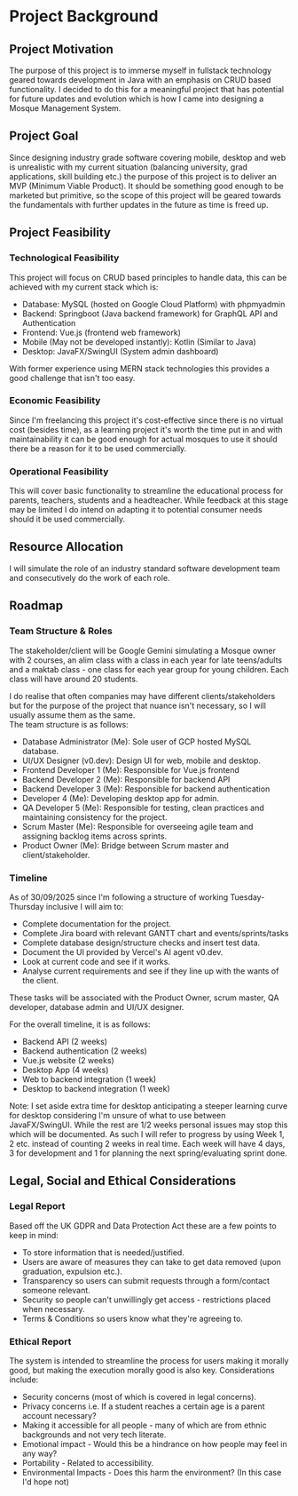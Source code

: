 # Project Background

## Project Motivation
The purpose of this project is to immerse myself in fullstack technology geared
towards development in Java with an emphasis on CRUD based functionality. I decided to do this for a 
meaningful project that has potential for future updates and evolution which is how 
I came into designing a Mosque Management System. 
## Project Goal
Since designing industry grade software covering mobile, desktop and web is unrealistic with my 
current situation (balancing university, grad applications, skill building etc.) the purpose 
of this project is to deliver an MVP (Minimum Viable Product). It should be something good enough to be marketed but primitive, so 
the scope of this project will be geared towards the fundamentals with further updates in the future as time is freed up. 

## Project Feasibility
### Technological Feasibility
This project will focus on CRUD based principles to handle data, this can be achieved with my current 
stack which is:   
- Database: MySQL (hosted on Google Cloud Platform) with phpmyadmin 
- Backend: Springboot (Java backend framework) for GraphQL API and Authentication
- Frontend: Vue.js (frontend web framework)
- Mobile (May not be developed instantly): Kotlin (Similar to Java)
- Desktop: JavaFX/SwingUI (System admin dashboard)

With former experience using MERN stack technologies this provides a good challenge that isn't too easy. 

### Economic Feasibility 
Since I'm freelancing this project it's cost-effective since there is no 
virtual cost (besides time), as a learning project it's worth the time put in and with maintainability it can be 
good enough for actual mosques to use it should there be a reason for it to be used commercially. 

### Operational Feasibility
This will cover basic functionality to streamline the educational process for parents, teachers, students and a headteacher. While feedback at this stage may be limited I do intend on adapting it to potential consumer needs should it be used commercially.

## Resource Allocation
I will simulate the role of an industry standard software development team and consecutively do the work of each role.

## Roadmap

### Team Structure & Roles
The stakeholder/client will be Google Gemini simulating a Mosque owner with 2 courses, an alim class with a class in each year for late teens/adults and a maktab class - one class for each year group for young children. Each class will have around 20 students.  

I do realise that often companies may have different clients/stakeholders but for the purpose of the project that nuance isn't necessary, so I will usually assume them as the same.   
The team structure is as follows:  
- Database Administrator (Me): Sole user of GCP hosted MySQL database. 
- UI/UX Designer (v0.dev): Design UI for web, mobile and desktop.
- Frontend Developer 1 (Me): Responsible for Vue.js frontend
- Backend Developer 2 (Me): Responsible for backend API
- Backend Developer 3 (Me): Responsible for backend authentication
- Developer 4 (Me): Developing desktop app for admin. 
- QA Developer 5 (Me): Responsible for testing, clean practices and maintaining consistency for the project.
- Scrum Master (Me): Responsible for overseeing agile team and assigning backlog items across sprints.
- Product Owner (Me): Bridge between Scrum master and client/stakeholder. 

### Timeline 
As of 30/09/2025 since I'm following a structure of working Tuesday-Thursday inclusive I will aim to:  
- Complete documentation for the project. 
- Complete Jira board with relevant GANTT chart and events/sprints/tasks
- Complete database design/structure checks and insert test data. 
- Document the UI provided by Vercel's AI agent v0.dev. 
- Look at current code and see if it works.
- Analyse current requirements and see if they line up with the wants of the client.

These tasks will be associated with the Product Owner, scrum master, QA developer, database admin and UI/UX designer.

For the overall timeline, it is as follows:  
- Backend API (2 weeks)
- Backend authentication (2 weeks)
- Vue.js website (2 weeks)
- Desktop App (4 weeks)
- Web to backend integration (1 week)
- Desktop to backend integration (1 week)

Note: I set aside extra time for desktop anticipating a steeper learning curve for desktop considering I'm unsure of what to use between JavaFX/SwingUI. While the rest are 1/2 weeks personal issues may stop this which will be documented. As such I will refer to progress by using Week 1, 2 etc. instead of counting 2 weeks in real time. Each week will have 4 days, 3 for development and 1 for planning the next spring/evaluating sprint done. 


## Legal, Social and Ethical Considerations

### Legal Report
Based off the UK GDPR and Data Protection Act these are a few points to keep in mind:  
- To store information that is needed/justified. 
- Users are aware of measures they can take to get data removed (upon graduation, expulsion etc.).
- Transparency so users can submit requests through a form/contact someone relevant.
- Security so people can't unwillingly get access - restrictions placed when necessary.
- Terms & Conditions so users know what they're agreeing to. 

### Ethical Report
The system is intended to streamline the process for users making it morally good, but
making the execution morally good is also key. Considerations include:  
- Security concerns (most of which is covered in legal concerns). 
- Privacy concerns i.e. If a student reaches a certain age is a parent account necessary? 
- Making it accessible for all people - many of which are from ethnic backgrounds and not very tech literate. 
- Emotional impact - Would this be a hindrance on how people may feel in any way?
- Portability - Related to accessibility. 
- Environmental Impacts - Does this harm the environment? (In this case I'd hope not)

